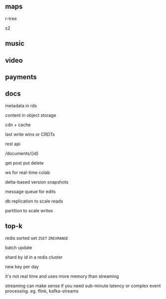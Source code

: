 

## maps 

r-tree 

s2 


## music 

## video

## payments 




## docs 

metadata in rds 

content in object storage 

cdn + cache 

last write wins or CRDTs 

rest api 

/documents/{id}

get post put delete 

ws for real-time colab 

delta-based version snapshots 

message queue for edits 

db replication to scale reads

partition to scale writes 

## top-k 

redis sorted set `ZSET` `ZREVRANGE`

batch update 

shard by id in a redis cluster

new key per day 

it's not real time and uses more memory than streaming

streaming can make sense if you need sub-minute latency or complex event processing. eg. flink, kafka-streams 



